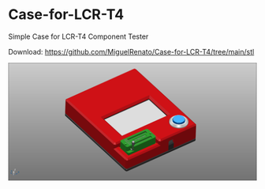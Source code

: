 # Case-for-LCR-T4
Simple Case for LCR-T4 Component Tester

Download: https://github.com/MiguelRenato/Case-for-LCR-T4/tree/main/stl

![](https://raw.githubusercontent.com/MiguelRenato/Case-for-LCR-T4/main/Case-for-LCR-T4.png)


